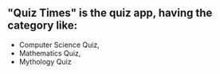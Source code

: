 ## "Quiz Times" is the quiz app, having the category like: 
- Computer Science Quiz, 
- Mathematics Quiz, 
- Mythology Quiz


